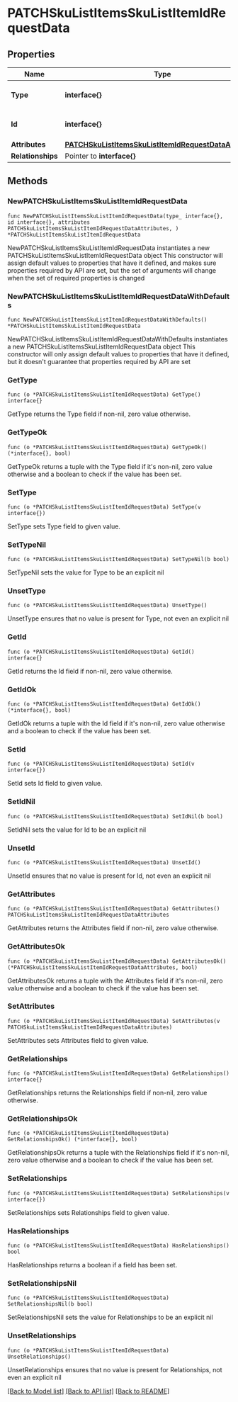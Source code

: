 # PATCHSkuListItemsSkuListItemIdRequestData

## Properties

Name | Type | Description | Notes
------------ | ------------- | ------------- | -------------
**Type** | **interface{}** | The resource&#39;s type | 
**Id** | **interface{}** | The resource&#39;s id | 
**Attributes** | [**PATCHSkuListItemsSkuListItemIdRequestDataAttributes**](PATCHSkuListItemsSkuListItemIdRequestDataAttributes.md) |  | 
**Relationships** | Pointer to **interface{}** |  | [optional] 

## Methods

### NewPATCHSkuListItemsSkuListItemIdRequestData

`func NewPATCHSkuListItemsSkuListItemIdRequestData(type_ interface{}, id interface{}, attributes PATCHSkuListItemsSkuListItemIdRequestDataAttributes, ) *PATCHSkuListItemsSkuListItemIdRequestData`

NewPATCHSkuListItemsSkuListItemIdRequestData instantiates a new PATCHSkuListItemsSkuListItemIdRequestData object
This constructor will assign default values to properties that have it defined,
and makes sure properties required by API are set, but the set of arguments
will change when the set of required properties is changed

### NewPATCHSkuListItemsSkuListItemIdRequestDataWithDefaults

`func NewPATCHSkuListItemsSkuListItemIdRequestDataWithDefaults() *PATCHSkuListItemsSkuListItemIdRequestData`

NewPATCHSkuListItemsSkuListItemIdRequestDataWithDefaults instantiates a new PATCHSkuListItemsSkuListItemIdRequestData object
This constructor will only assign default values to properties that have it defined,
but it doesn't guarantee that properties required by API are set

### GetType

`func (o *PATCHSkuListItemsSkuListItemIdRequestData) GetType() interface{}`

GetType returns the Type field if non-nil, zero value otherwise.

### GetTypeOk

`func (o *PATCHSkuListItemsSkuListItemIdRequestData) GetTypeOk() (*interface{}, bool)`

GetTypeOk returns a tuple with the Type field if it's non-nil, zero value otherwise
and a boolean to check if the value has been set.

### SetType

`func (o *PATCHSkuListItemsSkuListItemIdRequestData) SetType(v interface{})`

SetType sets Type field to given value.


### SetTypeNil

`func (o *PATCHSkuListItemsSkuListItemIdRequestData) SetTypeNil(b bool)`

 SetTypeNil sets the value for Type to be an explicit nil

### UnsetType
`func (o *PATCHSkuListItemsSkuListItemIdRequestData) UnsetType()`

UnsetType ensures that no value is present for Type, not even an explicit nil
### GetId

`func (o *PATCHSkuListItemsSkuListItemIdRequestData) GetId() interface{}`

GetId returns the Id field if non-nil, zero value otherwise.

### GetIdOk

`func (o *PATCHSkuListItemsSkuListItemIdRequestData) GetIdOk() (*interface{}, bool)`

GetIdOk returns a tuple with the Id field if it's non-nil, zero value otherwise
and a boolean to check if the value has been set.

### SetId

`func (o *PATCHSkuListItemsSkuListItemIdRequestData) SetId(v interface{})`

SetId sets Id field to given value.


### SetIdNil

`func (o *PATCHSkuListItemsSkuListItemIdRequestData) SetIdNil(b bool)`

 SetIdNil sets the value for Id to be an explicit nil

### UnsetId
`func (o *PATCHSkuListItemsSkuListItemIdRequestData) UnsetId()`

UnsetId ensures that no value is present for Id, not even an explicit nil
### GetAttributes

`func (o *PATCHSkuListItemsSkuListItemIdRequestData) GetAttributes() PATCHSkuListItemsSkuListItemIdRequestDataAttributes`

GetAttributes returns the Attributes field if non-nil, zero value otherwise.

### GetAttributesOk

`func (o *PATCHSkuListItemsSkuListItemIdRequestData) GetAttributesOk() (*PATCHSkuListItemsSkuListItemIdRequestDataAttributes, bool)`

GetAttributesOk returns a tuple with the Attributes field if it's non-nil, zero value otherwise
and a boolean to check if the value has been set.

### SetAttributes

`func (o *PATCHSkuListItemsSkuListItemIdRequestData) SetAttributes(v PATCHSkuListItemsSkuListItemIdRequestDataAttributes)`

SetAttributes sets Attributes field to given value.


### GetRelationships

`func (o *PATCHSkuListItemsSkuListItemIdRequestData) GetRelationships() interface{}`

GetRelationships returns the Relationships field if non-nil, zero value otherwise.

### GetRelationshipsOk

`func (o *PATCHSkuListItemsSkuListItemIdRequestData) GetRelationshipsOk() (*interface{}, bool)`

GetRelationshipsOk returns a tuple with the Relationships field if it's non-nil, zero value otherwise
and a boolean to check if the value has been set.

### SetRelationships

`func (o *PATCHSkuListItemsSkuListItemIdRequestData) SetRelationships(v interface{})`

SetRelationships sets Relationships field to given value.

### HasRelationships

`func (o *PATCHSkuListItemsSkuListItemIdRequestData) HasRelationships() bool`

HasRelationships returns a boolean if a field has been set.

### SetRelationshipsNil

`func (o *PATCHSkuListItemsSkuListItemIdRequestData) SetRelationshipsNil(b bool)`

 SetRelationshipsNil sets the value for Relationships to be an explicit nil

### UnsetRelationships
`func (o *PATCHSkuListItemsSkuListItemIdRequestData) UnsetRelationships()`

UnsetRelationships ensures that no value is present for Relationships, not even an explicit nil

[[Back to Model list]](../README.md#documentation-for-models) [[Back to API list]](../README.md#documentation-for-api-endpoints) [[Back to README]](../README.md)


